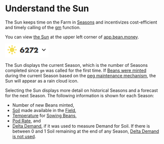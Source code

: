 # Understand the Sun

The Sun keeps time on the Farm in [Seasons](../../protocol/glossary.md#season) and incentivizes cost-efficient and timely calling of the [gm](../../protocol/glossary.md#gm) function.

You can view [the Sun](../../farm/sun.md) at the upper left corner of [app.bean.money](https://app.bean.money/).

![](../../.gitbook/assets/image.png)

The Sun displays the current Season, which is the number of Seasons completed since `gm` was called for the first time. If [Beans were minted](../../peg-maintenance/overview.md#bean-supply) during the current Season based on the [peg maintenance mechanism](../../peg-maintenance/overview.md), the Sun will appear as a rain cloud icon.

Selecting the Sun displays more detail on historical Seasons and a forecast for the next Season. The following information is shown for each Season:

* Number of new Beans minted,
* [Soil](../../farm/field.md#soil) made available in the [Field](../../farm/field.md),
* [Temperature](../../farm/field.md#temperature) for [Sowing Beans](../../protocol/glossary.md#sow),
* [Pod Rate](../../protocol/glossary.md#pod-rate), and
* [Delta Demand](../../protocol/glossary.md#delta-demand), if it was used to measure Demand for Soil. If there is between 0 and 1 Soil remaining at the end of any Season, [Delta Demand is not used](../../peg-maintenance/temperature.md#demand-for-soil).
